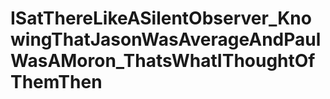 # ISatThereLikeASilentObserver_KnowingThatJasonWasAverageAndPaulWasAMoron_ThatsWhatIThoughtOfThemThen